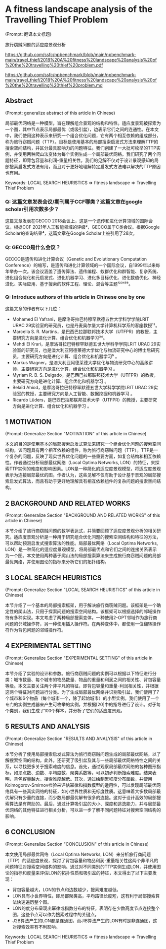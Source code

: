 # A fitness landscape analysis of the Travelling Thief Problem

(Prompt: 翻译本文标题)

旅行窃贼问题的适应度景观分析

https://github.com/ssfc/npbenchmark/blob/main/npbenchmark-main/travel_thief/2018%20A%20fitness%20landscape%20analysis%20of%20the%20travelling%20thief%20problem.pdf

https://github.com/ssfc/npbenchmark/blob/main/npbenchmark-main/travel_thief/2018%20A%20fitness%20landscape%20analysis%20of%20the%20travelling%20thief%20problem.md

## Abstract

(Prompt: generalize abstract of this article in Chinese)

局部最优网络是一种模型，旨在理解组合景观的结构和特性。适应度景观被探索为一个图，其中节点表示局部最优（或吸引盆），边表示它们之间的连通性。在本文中，我们使用这种表示来研究一个组合优化问题，它有两个相互依赖的组成部分，称为旅行窃贼问题（TTP）。目标是使用基本的局部搜索启发式方法来理解TTP的搜索空间结构，并区分最具影响力的问题特征。我们创建了一大批可枚举的TTP实例，并使用两种爬山法变体为每个实例生成一个局部最优网络。我们研究了两个问题特征，即背包容量和利润-重量相关性。我们的见解不仅对于设计景观感知的局部搜索启发式方法有用，而且对于更好地理解特定启发式方法难以解决的TTP原因也有用。

Keywords: LOCAL SEARCH HEURISTICS => fitness landscape => Travelling Thief Problem

### Q: 这篇文章发表会议/期刊属于CCF哪类？这篇文章在google scholar引用次数多少？

这篇文章发表在GECCO 2018会议上，这是一个遗传和进化计算领域的国际会议。根据CCF 2021年人工智能领域的评级²，GECCO属于C类会议。根据Google Scholar的查询结果⁴，这篇文章在Google Scholar上被引用了28次。

### Q: GECCO是什么会议？

GECCO是遗传和进化计算会议（Genetic and Evolutionary Computation Conference）的缩写，是遗传和进化计算领域的一个国际会议，自1999年以来每年举办一次。该会议涵盖了遗传算法、遗传编程、蚁群优化和群智能、复杂系统、进化组合优化和元启发式、进化机器学习、进化多目标优化、进化数值优化、神经进化、实际应用、基于搜索的软件工程、理论、混合等主题¹²³⁴⁵⁶。

### Q: Introduce authors of this article in Chinese one by one

这篇文章的作者有以下几位：

- Mohamed El Yafrani，是摩洛哥拉巴特穆罕默德五世大学科学学院LRIT URAC 29实验室的研究员，也是丹麦奥尔堡大学计算机科学系的客座教授¹²。
- Marcella S. R. Martins，是巴西巴拉那联邦技术大学（UTFPR）的教授，主要研究方向是进化计算、组合优化和机器学习³⁴。
- Mehdi El Krari，是摩洛哥拉巴特穆罕默德五世大学科学学院LRIT URAC 29实验室的研究员，也是澳大利亚阿德莱德大学优化与物流研究中心的博士后研究员，主要研究方向是进化计算、组合优化和机器学习⁵ 。
- Markus Wagner，是澳大利亚阿德莱德大学优化与物流研究中心的高级讲师，主要研究方向是进化计算、组合优化和机器学习 。
- Myriam R. B. S. Delgado，是巴西巴拉那联邦技术大学（UTFPR）的教授，主要研究方向是进化计算、组合优化和机器学习 。
- Belaïd Ahiod，是摩洛哥拉巴特穆罕默德五世大学科学学院LRIT URAC 29实验室的教授，主要研究方向是人工智能、数据挖掘和机器学习 。
- Ricardo Lüders，是巴西巴拉那联邦技术大学（UTFPR）的教授，主要研究方向是进化计算、组合优化和机器学习 。

## 1 MOTIVATION

(Prompt: Generalize Section "MOTIVATION" of this article in Chinese)

本文的目的是使用基本的局部搜索启发式算法来研究一个组合优化问题的搜索空间结构，该问题具有两个相互依赖的组件，称为旅行商窃贼问题（TTP）。TTP是一个复杂的问题，反映了现实世界优化问题的一些重要方面，如复合结构和相互依赖性。作者通过分析局部最优网络（Local Optima Networks, LON）的特征，来探索TTP实例的难度和影响因素。LON是一种简化的适应度景观模型，将适应度景观表示为连接局部最优的图。作者认为，这些见解不仅有助于设计基于景观的局部搜索启发式算法，而且有助于更好地理解具有相互依赖组件的复杂问题的搜索空间结构。

## 2 BACKGROUND AND RELATED WORKS

(Prompt: Generalize Section "BACKGROUND AND RELATED WORKS" of this article in Chinese)

本节介绍了旅行商窃贼问题的数学表达式，并简要回顾了适应度景观分析的相关研究。适应度景观分析是一种用于研究组合优化问题的搜索空间结构和特征的方法，可以帮助预测启发式搜索算法的性能。局部最优网络（Local Optima Networks, LON）是一种简化的适应度景观模型，将局部最优点和它们之间的连接关系表示为一个图。本文使用两种基于爬山法的局部搜索算法来生成旅行商窃贼问题的局部最优网络，并使用图论的指标来分析它们的拓扑结构。

## 3 LOCAL SEARCH HEURISTICS

(Prompt: Generalize Section "LOCAL SEARCH HEURISTICS" of this article in Chinese)

本节介绍了一个基本的局部搜索框架，用于解决旅行商窃贼问题。该框架是一个确定性的爬山法，只用于探索问题的搜索空间结构。该框架可以根据选择的邻域操作符有多种实现。本文考虑了两种局部搜索变体，一种使用2-OPT邻域作为旅行商问题的邻域操作符，另一种使用插入操作符。在两种变体中，都使用一位翻转操作符作为背包问题的邻域操作符。

## 4 EXPERIMENTAL SETTING

(Prompt: Generalize Section "EXPERIMENTAL SETTING" of this article in Chinese)

本节介绍了实验的设计和参数。旅行商窃贼问题的实例可以根据以下特征进行分类：城市数量、每个城市的物品数量、物品的重量和利润之间的相关性、背包容量等级。本文主要关注两个非平凡的特征，即背包容量和重量-利润相关性，并根据这两个特征对问题进行分类。为了生成局部最优网络并识别吸引盆，我们使用了7个城市和6个物品（每个城市一个，除了起始城市）的小型实例。我们使用了一个专门的实例生成器来产生可枚举的实例，并根据[20]中的指导进行了设计。对于每个类别，我们生成了100个样本，并分析了它们的适应度景观。

## 5 RESULTS AND ANALYSIS

(Prompt: Generalize Section "RESULTS AND ANALYSIS" of this article in Chinese)

本节分析了使用局部搜索启发式算法为旅行商窃贼问题生成的局部最优网络，以了解搜索空间的结构。此外，还研究了吸引盆及其与一些局部最优网络特性之间的关系，以寻找更多关于搜索难度的信息。首先，通过观察局部最优网络的各种图形指标，如顶点数、边数、平均度数、聚类系数等，可以初步判断搜索难度。结果表明，背包容量越大，搜索难度越低。其次，通过绘制累积度分布函数，并使用Kolmogorov-Smirnov检验来评估幂律和指数模型的适用性，可以发现局部最优网络具有一些真实网络的特征，如小世界性质和无标度性质。这意味着大多数局部最优解只有少量的连接，而少数局部最优解有很多的连接。这对于设计高效的局部搜索算法是有帮助的。最后，通过计算吸引盆的大小、深度和逃逸能力，并与局部最优网络的其他特征进行相关分析，可以进一步了解不同问题特征对搜索空间结构的影响。

## 6 CONCLUSION

(Prompt: Generalize Section "CONCLUSION" of this article in Chinese)

本文使用局部最优网络（Local Optima Networks, LON）来分析旅行商问题（TTP）的适应度景观，探讨了背包容量和物品利润-重量相关性这两个非平凡的问题特征对搜索空间结构的影响。通过对不同类别的TTP实例生成LON，并使用图论的指标和度量来评估LON的拓扑性质和吸引盆的特征，本文得出了以下主要发现：

- 背包容量越大，LON的节点和边数越少，搜索难度越低。
- LON具有小世界特性，即局部聚类高，平均路径长度短，这有利于局部搜索算法快速遍历整个图。
- LON的度分布呈现出幂律或指数分布的特征，表明存在少数高度节点连接整个图，这些节点可以作为搜索过程中的关键点。
- J2B算法产生的LON都是连通图，而JIB算法产生的LON有时是非连通图，这对搜索效率有不利影响。

Keywords: LOCAL SEARCH HEURISTICS => fitness landscape => Travelling Thief Problem